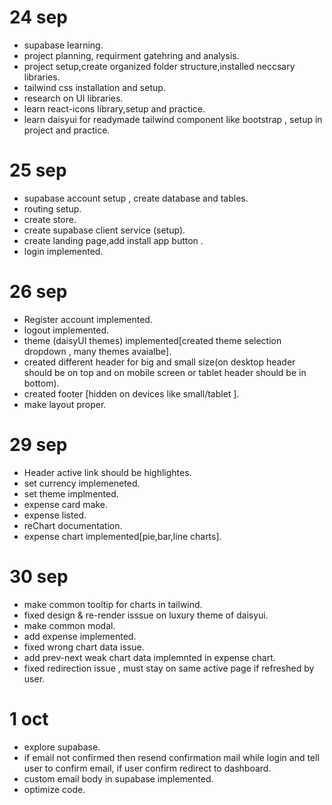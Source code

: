 # 24 sep 
- supabase learning.
- project planning, requirment gatehring and analysis.
- project setup,create organized folder structure,installed neccsary libraries.
- tailwind css installation and setup.
- research on UI libraries. 
- learn react-icons library,setup and practice.
- learn daisyui for readymade tailwind component like bootstrap , setup in project and practice.


# 25 sep
- supabase account setup , create database and tables.
- routing setup.
- create store.
- create supabase client service (setup).
- create landing page,add install app button .
- login implemented.


# 26 sep 
- Register account implemented.
- logout implemented.
- theme (daisyUI themes) implemented[created theme selection dropdown , many themes avaialbe].
- created different header for big and small size(on desktop header should be on top and on mobile screen or tablet header should be in bottom).
- created footer [hidden on devices like small/tablet ].
- make layout proper.

# 29 sep
- Header active link should be highlightes.
- set currency implemeneted.
- set theme implmented.
- expense card make.
- expense listed.
- reChart documentation.
- expense chart implemented[pie,bar,line charts].


# 30 sep
- make common tooltip for charts in tailwind.
- fixed design & re-render isssue on luxury theme of daisyui.
- make common modal.
- add expense implemented.
- fixed wrong chart data issue. 
- add prev-next weak chart data implemnted in expense chart.
- fixed redirection issue , must stay on same active page if refreshed by user.

# 1 oct
- explore supabase.
- if email not confirmed then resend confirmation mail while login and tell user to confirm email, if user confirm redirect to dashboard.
- custom email body in supabase implemented.
- optimize code.